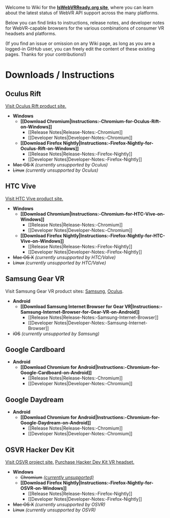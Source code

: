 Welcome to Wiki for the **[IsWebVRReady.org site](https://iswebvrready.org/)**, where you can learn about the latest status of WebVR API support across the many platforms.

Below you can find links to instructions, release notes, and developer notes for WebVR-capable browsers for the various combinations of consumer VR headsets and platforms.

(If you find an issue or omission on any Wiki page, as long as you are a logged-in GitHub user, you can freely edit the content of these existing pages. Thanks for your contributions!)

# Downloads / Instructions

## **Oculus Rift**
[Visit Oculus Rift product site.](https://www.oculus.com/)
  * **Windows**
    * **[[Download Chromium|Instructions:-Chromium-for-Oculus-Rift-on-Windows]]**
      * [[Release Notes|Release-Notes:-Chromium]]
      * [[Developer Notes|Developer-Notes:-Chromium]]
    * **[[Download Firefox Nightly|Instructions:-Firefox-Nightly-for-Oculus-Rift-on-Windows]]**
      * [[Release Notes|Release-Notes:-Firefox-Nightly]]
      * [[Developer Notes|Developer-Notes:-Firefox-Nightly]]
  * <s>Mac OS X</s> _(currently unsupported by Oculus)_
  * <s>Linux</s> _(currently unsupported by Oculus)_

## **HTC Vive**
[Visit HTC Vive product site.](https://www.vive.com/)
  * **Windows**
    * **[[Download Chromium|Instructions:-Chromium-for-HTC-Vive-on-Windows]]**
      * [[Release Notes|Release-Notes:-Chromium]]
      * [[Developer Notes|Developer-Notes:-Chromium]]
    * **[[Download Firefox Nightly|Instructions:-Firefox-Nightly-for-HTC-Vive-on-Windows]]**
      * [[Release Notes|Release-Notes:-Firefox-Nightly]]
      * [[Developer Notes|Developer-Notes:-Firefox-Nightly]]
  * <s>Mac OS X</s> _(currently unsupported by HTC/Valve)_
  * <s>Linux</s> _(currently unsupported by HTC/Valve)_

## **Samsung Gear VR**
Visit Samsung Gear VR product sites: [Samsung](http://www.samsung.com/us/explore/gear-vr/), [Oculus](https://www3.oculus.com/gear-vr/).
  * **Android**
    * **[[Download Samsung Internet Browser for Gear VR|Instructions:-Samsung-Internet-Browser-for-Gear-VR-on-Android]]**
      * [[Release Notes|Release-Notes:-Samsung-Internet-Browser]]
      * [[Developer Notes|Developer-Notes:-Samsung-Internet-Browser]]
  * <s>iOS</s> _(currently unsupported by Samsung)_


## **Google Cardboard**
  * **Android**
    * **[[Download Chromium for Android|Instructions:-Chromium-for-Google-Cardboard-on-Android]]**
      * [[Release Notes|Release-Notes:-Chromium]]
      * [[Developer Notes|Developer-Notes:-Chromium]]

## **Google Daydream**
  * **Android**
    * **[[Download Chromium for Android|Instructions:-Chromium-for-Google-Daydream-on-Android]]**
      * [[Release Notes|Release-Notes:-Chromium]]
      * [[Developer Notes|Developer-Notes:-Chromium]]

## **OSVR Hacker Dev Kit**
[Visit OSVR project site.](http://www.osvr.org/) [Purchase Hacker Dev Kit VR headset.](http://www.osvr.org/hardware/buy/)
  * **Windows**
    * <s>Chromium</s> [_(currently unsupported)_](https://github.com/toji/chrome-webvr-issues/issues/99)
    * **[[Download Firefox Nightly|Instructions:-Firefox-Nightly-for-OSVR-on-Windows]]**
      * [[Release Notes|Release-Notes:-Firefox-Nightly]]
      * [[Developer Notes|Developer-Notes:-Firefox-Nightly]]
  * <s>Mac OS X</s> _(currently unsupported by OSVR)_
  * <s>Linux</s> _(currently unsupported by OSVR)_
